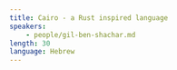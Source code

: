 ```yaml
---
title: Cairo - a Rust inspired language
speakers:
    - people/gil-ben-shachar.md
length: 30
language: Hebrew
---
```


